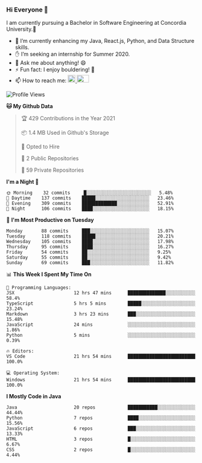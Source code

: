 ### Hi Everyone 👋
I am currently pursuing a Bachelor in Software Engineering at Concordia University.🏫

- 🌱 I’m currently enhancing my Java, React.js, Python, and Data Structure skills.
- ✋ I’m seeking an internship for Summer 2020.
- 💬 Ask me about anything! 😄
- ⚡ Fun fact: I enjoy bouldering! 🧗‍
- 📫 How to reach me: <a href="https://www.linkedin.com/in/siu-tong-ye/" target="_blank"> <img width="20px" width="32" src="https://cdn.jsdelivr.net/npm/simple-icons@v3/icons/linkedin.svg" /> </a> <a href="mailto:SiuTongYe@gmail.com" target="_blank"> <img height="20" width="32" src="https://cdn.jsdelivr.net/npm/simple-icons@v3/icons/gmail.svg" /> </a>

<!--START_SECTION:waka-->
![Profile Views](http://img.shields.io/badge/Profile%20Views-1-blue)

**🐱 My Github Data** 

> 🏆 429 Contributions in the Year 2021
 > 
> 📦 1.4 MB Used in Github's Storage 
 > 
> 💼 Opted to Hire
 > 
> 📜 2 Public Repositories 
 > 
> 🔑 59 Private Repositories  
 > 
**I'm a Night 🦉** 

```text
🌞 Morning    32 commits     █░░░░░░░░░░░░░░░░░░░░░░░░   5.48% 
🌆 Daytime    137 commits    █████░░░░░░░░░░░░░░░░░░░░   23.46% 
🌃 Evening    309 commits    █████████████░░░░░░░░░░░░   52.91% 
🌙 Night      106 commits    ████░░░░░░░░░░░░░░░░░░░░░   18.15%

```
📅 **I'm Most Productive on Tuesday** 

```text
Monday       88 commits     ███░░░░░░░░░░░░░░░░░░░░░░   15.07% 
Tuesday      118 commits    █████░░░░░░░░░░░░░░░░░░░░   20.21% 
Wednesday    105 commits    ████░░░░░░░░░░░░░░░░░░░░░   17.98% 
Thursday     95 commits     ████░░░░░░░░░░░░░░░░░░░░░   16.27% 
Friday       54 commits     ██░░░░░░░░░░░░░░░░░░░░░░░   9.25% 
Saturday     55 commits     ██░░░░░░░░░░░░░░░░░░░░░░░   9.42% 
Sunday       69 commits     ███░░░░░░░░░░░░░░░░░░░░░░   11.82%

```


📊 **This Week I Spent My Time On** 

```text
💬 Programming Languages: 
JSX                      12 hrs 47 mins      ██████████████░░░░░░░░░░░   58.4% 
TypeScript               5 hrs 5 mins        █████░░░░░░░░░░░░░░░░░░░░   23.24% 
Markdown                 3 hrs 23 mins       ███░░░░░░░░░░░░░░░░░░░░░░   15.48% 
JavaScript               24 mins             ░░░░░░░░░░░░░░░░░░░░░░░░░   1.86% 
Python                   5 mins              ░░░░░░░░░░░░░░░░░░░░░░░░░   0.39%

🔥 Editors: 
VS Code                  21 hrs 54 mins      █████████████████████████   100.0%

💻 Operating System: 
Windows                  21 hrs 54 mins      █████████████████████████   100.0%

```

**I Mostly Code in Java** 

```text
Java                     20 repos            ███████████░░░░░░░░░░░░░░   44.44% 
Python                   7 repos             ████░░░░░░░░░░░░░░░░░░░░░   15.56% 
JavaScript               6 repos             ███░░░░░░░░░░░░░░░░░░░░░░   13.33% 
HTML                     3 repos             █░░░░░░░░░░░░░░░░░░░░░░░░   6.67% 
CSS                      2 repos             █░░░░░░░░░░░░░░░░░░░░░░░░   4.44%

```



<!--END_SECTION:waka-->
